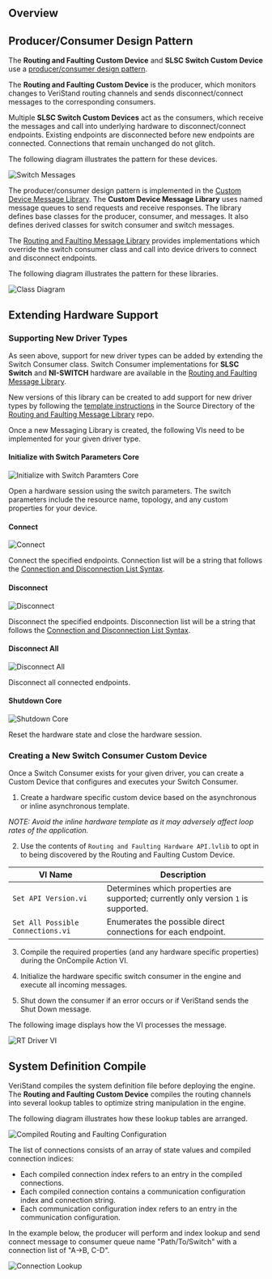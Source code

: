 ## Overview

## Producer/Consumer Design Pattern

The **Routing and Faulting Custom Device** and **SLSC Switch Custom Device** use a [producer/consumer design pattern](http://www.ni.com/tutorial/3023/en/).

The **Routing and Faulting Custom Device** is the producer, which monitors changes to VeriStand routing channels and sends disconnect/connect messages to the corresponding consumers.

Multiple **SLSC Switch Custom Devices** act as the consumers, which receive the messages and call into underlying hardware to disconnect/connect endpoints. Existing endpoints are disconnected before new endpoints are connected. Connections that remain unchanged do not glitch.

The following diagram illustrates the pattern for these devices.

![Switch Messages](Support/Switch%20Messages.png)

The producer/consumer design pattern is implemented in the [Custom Device Message Library](https://github.com/ni/niveristand-custom-device-message-library). The **Custom Device Message Library** uses named message queues to send requests and receive responses. The library defines base classes for the producer, consumer, and messages. It also defines derived classes for switch consumer and switch messages.

The [Routing and Faulting Message Library](https://github.com/ni/niveristand-routing-and-faulting-message-library) provides implementations which override the switch consumer class and call into device drivers to connect and disconnect endpoints.

The following diagram illustrates the pattern for these libraries.

![Class Diagram](Support/Class%20Diagram.png)

## Extending Hardware Support

### Supporting New Driver Types

As seen above, support for new driver types can be added by extending the Switch Consumer class. Switch Consumer implementations for **SLSC Switch** and **NI-SWITCH** hardware are available in the [Routing and Faulting Message Library](https://github.com/ni/niveristand-routing-and-faulting-message-library).

New versions of this library can be created to add support for new driver types by following the [template instructions](https://github.com/ni/niveristand-routing-and-faulting-message-library/tree/main/Source/template-instructions.md) in the Source Directory of the [Routing and Faulting Message Library](https://github.com/ni/niveristand-routing-and-faulting-message-library) repo.

Once a new Messaging Library is created, the following VIs need to be implemented for your given driver type.

#### Initialize with Switch Parameters Core

![Initialize with Switch Paramters Core](Support/Consumer%20Methods/Initialize%20with%20Switch%20Parameters%20Core.png)

Open a hardware session using the switch parameters. The switch parameters include the resource name, topology, and any custom properties for your device.

#### Connect

![Connect](Support/Consumer%20Methods/Connect.png)

Connect the specified endpoints. Connection list will be a string that follows the [Connection and Disconnection List Syntax](https://zone.ni.com/reference/en-XX/help/375472H-01/switch/connection_disconnection_list/).

#### Disconnect

![Disconnect](Support/Consumer%20Methods/Disconnect.png)

Disconnect the specified endpoints. Disconnection list will be a string that follows the [Connection and Disconnection List Syntax](https://zone.ni.com/reference/en-XX/help/375472H-01/switch/connection_disconnection_list/).

#### Disconnect All

![Disconnect All](Support/Consumer%20Methods/Disconnect%20All.png)

Disconnect all connected endpoints.

#### Shutdown Core

![Shutdown Core](Support/Consumer%20Methods/Shutdown%20Core.png)

Reset the hardware state and close the hardware session.

### Creating a New Switch Consumer Custom Device

Once a Switch Consumer exists for your given driver, you can create a Custom Device that configures and executes your Switch Consumer.

1. Create a hardware specific custom device based on the asynchronous or inline asynchronous template.  

  _NOTE: Avoid the inline hardware template as it may adversely affect loop rates of the application._

2. Use the contents of `Routing and Faulting Hardware API.lvlib` to opt in to being discovered by the Routing and Faulting Custom Device.

  | VI Name | Description |
  |---|---|
  | `Set API Version.vi` | Determines which properties are supported; currently only version `1` is supported. |
  | `Set All Possible Connections.vi` | Enumerates the possible direct connections for each endpoint. |

3. Compile the required properties (and any hardware specific properties) during the OnCompile Action VI.

4. Initialize the hardware specific switch consumer in the engine and execute all incoming messages.

5. Shut down the consumer if an error occurs or if VeriStand sends the Shut Down message.

  The following image displays how the VI processes the message.

  ![RT Driver VI](Support/RT%20Driver%20VI.png)

## System Definition Compile

VeriStand compiles the system definition file before deploying the engine. The **Routing and Faulting Custom Device** compiles the routing channels into several lookup tables to optimize string manipulation in the engine.

The following diagram illustrates how these lookup tables are arranged.

![Compiled Routing and Faulting Configuration](Support/Compiled%20Routing%20and%20Faulting.png)

The list of connections consists of an array of state values and compiled connection indices:
* Each compiled connection index refers to an entry in the compiled connections.
* Each compiled connection contains a communication configuration index and connection string.
* Each communication configuration index refers to an entry in the communication configuration.

In the example below, the producer will perform and index lookup and send connect message to consumer queue name "Path/To/Switch" with a connection list of "A->B, C-D".

![Connection Lookup](Support/Connection%20Lookup.png)